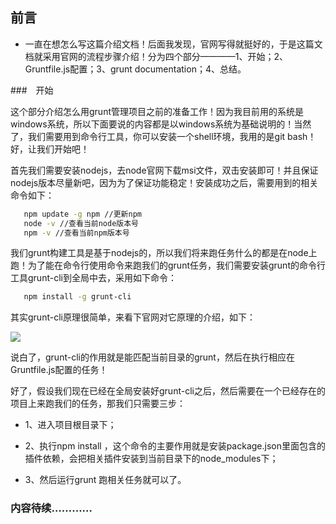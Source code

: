 ## 前言

* 一直在想怎么写这篇介绍文档！后面我发现，官网写得就挺好的，于是这篇文档就采用官网的流程步骤介绍！分为四个部分————1、开始；2、Gruntfile.js配置；3、grunt documentation；4、总结。

###　开始

 这个部分介绍怎么用grunt管理项目之前的准备工作！因为我目前用的系统是windows系统，所以下面要说的内容都是以windows系统为基础说明的！当然了，我们需要用到命令行工具，你可以安装一个shell环境，我用的是git bash！好，让我们开始吧！

 首先我们需要安装nodejs，去node官网下载msi文件，双击安装即可！并且保证nodejs版本尽量新吧，因为为了保证功能稳定！安装成功之后，需要用到的相关命令如下：

 ```bash
 	npm update -g npm //更新npm
 	node -v //查看当前node版本号
 	npm -v //查看当前npm版本号
 ```

 我们grunt构建工具是基于nodejs的，所以我们将来跑任务什么的都是在node上跑！为了能在命令行使用命令来跑我们的grunt任务，我们需要安装grunt的命令行工具grunt-cli到全局中去，采用如下命令：

 ```bash
 	npm install -g grunt-cli
 ```

 其实grunt-cli原理很简单，来看下官网对它原理的介绍，如下：

![](https://github.com/woai30231/frontend-build-tools-note/blob/master/image/grunt_1.png)

说白了，grunt-cli的作用就是能匹配当前目录的grunt，然后在执行相应在Gruntfile.js配置的任务！

好了，假设我们现在已经在全局安装好grunt-cli之后，然后需要在一个已经存在的项目上来跑我们的任务，那我们只需要三步：

- 1、进入项目根目录下；

- 2、执行npm install ，这个命令的主要作用就是安装package.json里面包含的插件依赖，会把相关插件安装到当前目录下的node_modules下；

- 3、然后运行grunt 跑相关任务就可以了。


### 内容待续…………